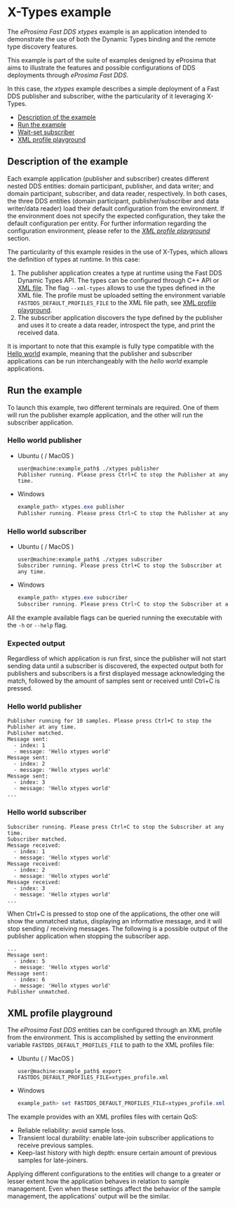 # X-Types example

The *eProsima Fast DDS xtypes* example is an application intended to demonstrate the use of both the Dynamic Types binding and the remote type discovery features.

This example is part of the suite of examples designed by eProsima that aims to illustrate the features and possible configurations of DDS deployments through *eProsima Fast DDS*.

In this case, the *xtypes* example describes a simple deployment of a Fast DDS publisher and subscriber, withe the particularity of it leveraging X-Types.

* [Description of the example](#description-of-the-example)
* [Run the example](#run-the-example)
* [Wait-set subscriber](#wait-set-subscriber)
* [XML profile playground](#xml-profile-playground)

## Description of the example

Each example application (publisher and subscriber) creates different nested DDS entities: domain participant, publisher, and data writer; and domain participant, subscriber, and data reader, respectively.
In both cases, the three DDS entities (domain participant, publisher/subscriber and data writer/data reader) load their default configuration from the environment.
If the environment does not specify the expected configuration, they take the default configuration per entity.
For further information regarding the configuration environment, please refer to the *[XML profile playground](#xml-profile-playground)* section.

The particularity of this example resides in the use of X-Types, which allows the definition of types at runtime.
In this case:

1. The publisher application creates a type at runtime using the Fast DDS Dynamic Types API.
The types can be configured through C++ API or [XML file](https://fast-dds.docs.eprosima.com/en/latest/fastdds/xml_configuration/dynamic_types.html).
The flag `--xml-types` allows to use the types defined in the XML file. The profile must be uploaded setting the environment variable ``FASTDDS_DEFAULT_PROFILES_FILE`` to the XML file path, see [XML profile playground](#xml-profile-playground).
2. The subscriber application discovers the type defined by the publisher and uses it to create a data reader, introspect the type, and print the received data.

It is important to note that this example is fully type compatible with the [Hello world](../hello_world/README.md) example, meaning that the publisher and subscriber applications can be run interchangeably with the *hello world* example applications.

## Run the example

To launch this example, two different terminals are required.
One of them will run the publisher example application, and the other will run the subscriber application.

### Hello world publisher

* Ubuntu ( / MacOS )

    ```shell
    user@machine:example_path$ ./xtypes publisher
    Publisher running. Please press Ctrl+C to stop the Publisher at any time.
    ```

* Windows

    ```powershell
    example_path> xtypes.exe publisher
    Publisher running. Please press Ctrl+C to stop the Publisher at any time.
    ```

### Hello world subscriber

* Ubuntu ( / MacOS )

    ```shell
    user@machine:example_path$ ./xtypes subscriber
    Subscriber running. Please press Ctrl+C to stop the Subscriber at any time.
    ```

* Windows

    ```powershell
    example_path> xtypes.exe subscriber
    Subscriber running. Please press Ctrl+C to stop the Subscriber at any time.
    ```

All the example available flags can be queried running the executable with the ``-h`` or ``--help`` flag.

### Expected output

Regardless of which application is run first, since the publisher will not start sending data until a subscriber is discovered, the expected output both for publishers and subscribers is a first displayed message acknowledging the match, followed by the amount of samples sent or received until Ctrl+C is pressed.

### Hello world publisher

```shell
Publisher running for 10 samples. Please press Ctrl+C to stop the Publisher at any time.
Publisher matched.
Message sent:
  - index: 1
  - message: 'Hello xtypes world'
Message sent:
  - index: 2
  - message: 'Hello xtypes world'
Message sent:
  - index: 3
  - message: 'Hello xtypes world'
...
```

### Hello world subscriber

```shell
Subscriber running. Please press Ctrl+C to stop the Subscriber at any time.
Subscriber matched.
Message received:
  - index: 1
  - message: 'Hello xtypes world'
Message received:
  - index: 2
  - message: 'Hello xtypes world'
Message received:
  - index: 3
  - message: 'Hello xtypes world'
...
```

When Ctrl+C is pressed to stop one of the applications, the other one will show the unmatched status, displaying an informative message, and it will stop sending / receiving messages.
The following is a possible output of the publisher application when stopping the subscriber app.

```shell
...
Message sent:
  - index: 5
  - message: 'Hello xtypes world'
Message sent:
  - index: 6
  - message: 'Hello xtypes world'
Publisher unmatched.
```

## XML profile playground

The *eProsima Fast DDS* entities can be configured through an XML profile from the environment.
This is accomplished by setting the environment variable ``FASTDDS_DEFAULT_PROFILES_FILE`` to path to the XML profiles file:

* Ubuntu ( / MacOS )

    ```shell
    user@machine:example_path$ export FASTDDS_DEFAULT_PROFILES_FILE=xtypes_profile.xml
    ```

* Windows

    ```powershell
    example_path> set FASTDDS_DEFAULT_PROFILES_FILE=xtypes_profile.xml
    ```

The example provides with an XML profiles files with certain QoS:

- Reliable reliability: avoid sample loss.
- Transient local durability: enable late-join subscriber applications to receive previous samples.
- Keep-last history with high depth: ensure certain amount of previous samples for late-joiners.

Applying different configurations to the entities will change to a greater or lesser extent how the application behaves in relation to sample management.
Even when these settings affect the behavior of the sample management, the applications' output will be the similar.
